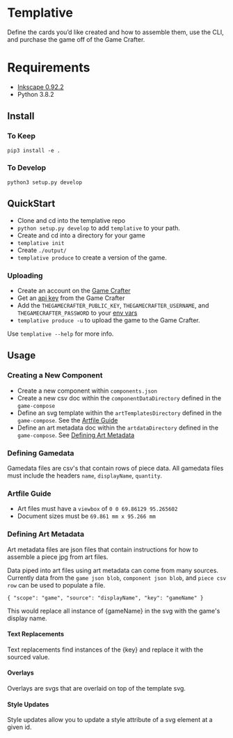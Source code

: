 # Templative

Define the cards you’d like created and how to assemble them, use the CLI, and purchase the game off of the Game Crafter.

# Requirements
- [Inkscape 0.92.2](https://inkscape.org/release/inkscape-0.92.2/)
- Python 3.8.2

## Install

### To Keep
`pip3 install -e .`

### To Develop
`python3 setup.py develop`

## QuickStart
- Clone and cd into the templative repo
- `python setup.py develop` to add `templative` to your path.
- Create and cd into a directory for your game
- `templative init`
- Create `./output/`
- `templative produce` to create a version of the game. 

### Uploading
- Create an account on the [Game Crafter](https://www.thegamecrafter.com)
- Get an [api key](https://www.thegamecrafter.com/account/apikeys) from the Game Crafter
- Add the `THEGAMECRAFTER_PUBLIC_KEY`, `THEGAMECRAFTER_USERNAME`, and `THEGAMECRAFTER_PASSWORD` to your [env vars](https://www.schrodinger.com/kb/1842)
- `templative produce -u` to upload the game to the Game Crafter.

Use `templative --help` for more info.

## Usage

### Creating a New Component

- Create a new component within `components.json`
- Create a new csv doc within the `componentDataDirectory` defined in the `game-compose`
- Define an svg template within the `artTemplatesDirectory` defined in the `game-compose`. See the [Artfile Guide](###-Artfile-Guide)
- Define an art metadata doc within the `artdataDirectory` defined in the `game-compose`. See [Defining Art Metadata](###-Defining-Art-Metadata)

### Defining Gamedata

Gamedata files are csv's that contain rows of piece data. All gamedata files must include the headers `name`, `displayName`, `quantity`.

### Artfile Guide

- Art files must have a `viewbox` of `0 0 69.86129 95.265602`
- Document sizes must be `69.861 mm x 95.266 mm`

### Defining Art Metadata

Art metadata files are json files that contain instructions for how to assemble a piece jpg from art files.

Data piped into art files using art metadata can come from many sources. Currently data from the `game json blob`, `component json blob`, and `piece csv row` can be used to populate a file.

    { "scope": "game", "source": "displayName", "key": "gameName" }

This would replace all instance of {gameName} in the svg with the game's display name.

#### Text Replacements

Text replacements find instances of the {key} and replace it with the sourced value.

#### Overlays

Overlays are svgs that are overlaid on top of the template svg.

#### Style Updates

Style updates allow you to update a style attribute of a svg element at a given id.


